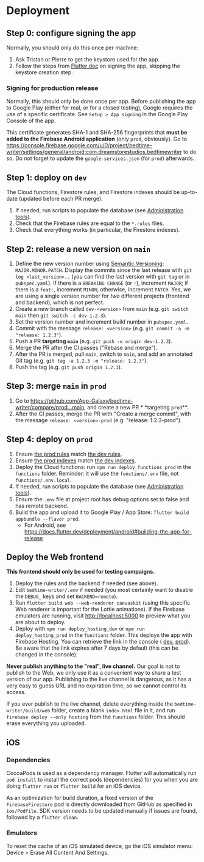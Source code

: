 # Deployment

## Step 0: configure signing the app

Normally, you should only do this once per machine:

1. Ask Tristan or Pierre to get the keystore used for the app.
2. Follow the steps from [Flutter doc](https://docs.flutter.dev/deployment/android#signing-the-app)
   on signing the app, skipping the keystore creation step.

### Signing for production release

Normally, this should only be done once per app. Before publishing the app to Google Play (either
for real, or for a closed testing), Google requires the use of a specific certificate.
See `Setup > App signing` in the Google Play Console of the app.

This certificate generates SHA-1 and SHA-256 fingerprints that **must be added to the Firebase
Android application** (only `prod`, obviously). Go to
<https://console.firebase.google.com/u/0/project/bedtime-writer/settings/general/android:com.dreamstorestudios.bedtimewriter>
to do so. Do not forget to update the `google-services.json` (for `prod`) afterwards.

## Step 1: deploy on `dev`

The Cloud functions, Firestore rules, and Firestore indexes should be up-to-date (updated before
each PR merge).

1. If needed, run scripts to populate the database (see [Administration tools](./admin.md)).
2. Check that the Firebase rules are equal to the `*.rules` files.
3. Check that everything works (in particular, the Firestore indexes).

## Step 2: release a new version on `main`

1. Define the new version number using [Semantic Versioning](https://semver.org/):
   `MAJOR.MINOR.PATCH`. Display the commits since the last release with `git log <last_version>..`
   (you can find the last version with `git tag` or in `pubspec.yaml`).
   If there is a `BREAKING CHANGE` (or `!`), increment `MAJOR`; if there is a `feat:`,
   increment `MINOR`; otherwise, increment `PATCH`.
   Yes, we are using a single version number for _two_ different projects (frontend and backend),
   which is not perfect.
2. Create a new branch called `dev-<version>` from `main` (e.g. `git switch main` then
   `git switch -c dev-1.2.3`).
3. Set the version number and increment build number in `pubspec.yaml`.
4. Commit with the message `release: <version>` (e.g. `git commit -a -m "release: 1.2.3"`).
5. Push a PR **targeting `main`** (e.g. `git push -u origin dev-1.2.3`).
6. Merge the PR after the CI passes ("Rebase and merge").
7. After the PR is merged, pull `main`, switch to `main`, and add an annotated Git tag
   (e.g. `git tag -a 1.2.3 -m "release: 1.2.3"`).
8. Push the tag (e.g. `git push origin 1.2.3`).

## Step 3: merge `main` in `prod`

1. Go to <https://github.com/App-Galaxy/bedtime-writer/compare/prod...main>, and create a new PR *
   *targeting `prod`**.
2. After the CI passes, merge the PR with "Create a merge commit", with the message
   `release: <version>-prod` (e.g. "release: 1.2.3-prod").

## Step 4: deploy on `prod`

1. Ensure 
   [the prod rules](https://console.firebase.google.com/project/bedtime-writer/firestore/rules)
   match
   [the dev rules](https://console.firebase.google.com/project/bedtime-writer-dev/firestore/rules).
2. Ensure
   [the prod indexes](https://console.firebase.google.com/project/bedtime-writer/firestore/indexes)
   match
   [the dev indexes](https://console.firebase.google.com/project/bedtime-writer-dev/firestore/indexes).
3. Deploy the Cloud functions: run `npm run deploy_functions_prod` in the `functions` folder.
   Reminder: it will use the `functions/.env` file, not `functions/.env.local`.
4. If needed, run scripts to populate the database (see [Administration tools](./admin.md)).
5. Ensure the `.env` file at project root has debug options set to false and has remote backend.
6. Build the app and upload it to Google Play / App Store: `flutter build appbundle --flavor prod`.
   * For Android, see <https://docs.flutter.dev/deployment/android#building-the-app-for-release>

## Deploy the Web frontend

**This frontend should only be used for testing campaigns.**

1. Deploy the rules and the backend if needed (see above).
2. Edit `bedtime-writer/.env` if needed (you most certainly want to disable the `DEBUG_` keys and
   set `BACKEND=remote`).
3. Run `flutter build web --web-renderer canvaskit` (using this specific Web renderer is important
   for the Lottie animations). If the Firebase emulators are running, visit <http://localhost:5000>
   to preview what you are about to deploy.
4. Deploy with `npm run deploy_hosting_dev` or `npm run deploy_hosting_prod` in the `functions`
   folder. This deploys the app with Firebase Hosting. You can retrieve the link in
   the console (
   [dev](https://console.firebase.google.com/project/bedtime-writer-dev/hosting/sites),
   [prod](https://console.firebase.google.com/project/bedtime-writer/hosting/sites)). Be aware
   that the link expires after 7 days by default (this can be changed in the console).

**Never publish anything to the "real", live channel.** Our goal is not to publish to the Web, we
only use it as a convenient way to share a test version of our app. Publishing to the live channel
is dangerous, as it has a very easy to guess URL and no expiration time, so we cannot control its
access.

If you ever publish to the live channel, delete everything inside the `bedtime-writer/build/web`
folder, create a blank `index.html` file in it, and run `firebase deploy --only hosting` from the
`functions` folder. This should erase everything you uploaded.

## iOS

### Dependencies

CocoaPods is used as a dependency manager. Flutter will automatically run `pod install` to install 
the correct pods (dependencies) for you when you are doing `flutter run` or `flutter build` for an 
iOS device.

As an optimization for build duration, a fixed version of the `FirebaseFirestore` pod is directly 
downloaded from GitHub as specified in `ios/Podfile`. SDK version needs to be updated manually if 
issues are found, followed by a `flutter clean`.

### Emulators

To reset the cache of an iOS simulated device, go the iOS simulator menu: Device > Erase All
Content And Settings.
